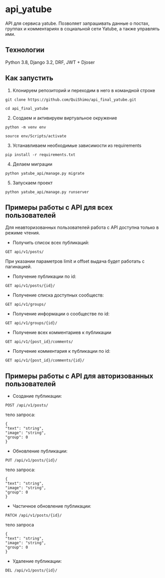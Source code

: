 # api_yatube
API для сервиса yatube. Позволяет запрашивать данные о постах, группах и комментариях в социальной сети Yatube, а также управлять ими.
## Технологии
Python 3.8, Django 3.2, DRF, JWT + Djoser
## Как запустить
1. Клонируем репозиторий и переходим в него в командной строке

```
git clone https://github.com/QuiShimo/api_final_yatube.git
```

```
cd api_final_yatube
```

2. Создаем и активируем виртуальное окружение

```
python -m venv env
```

```
source env/Scripts/activate
```

3. Устанавливаем необходимые зависимости из requirements

```
pip install -r requirements.txt
```

4. Делаем миграции

```
python yatube_api/manage.py migrate
```

5. Запускаем проект

```
python yatube_api/manage.py runserver
```
## Примеры работы с API для всех пользователей
Для неавторизованных пользователей работа с API доступна только в режиме чтения.
- Получить список всех публикаций:
```
GET api/v1/posts/
```
При указании параметров limit и offset выдача будет работать с пагинацией.
- Получение публикации по id:
``` 
GET api/v1/posts/{id}/
```
- Получение списка доступных сообществ:
```
GET api/v1/groups/
```
- Получение информации о сообществе по id:
```
GET api/v1/groups/{id}/
```
- Получение всех комментариев к публикации
```
GET api/v1/{post_id}/comments/
``` 
- Получение комментария к публикации по id:
```
GET api/v1/{post_id}/comments/{id}/
```
## Примеры работы с API для авторизованных пользователей
- Создание публикации:
``` 
POST /api/v1/posts/
```
тело запроса:
```
{
"text": "string",
"image": "string",
"group": 0
}
```
- Обновление публикации:
```
PUT /api/v1/posts/{id}/
```
тело запроса:
```
{
"text": "string",
"image": "string",
"group": 0
}
```

- Частичное обновление публикации:
```
PATCH /api/v1/posts/{id}/
```
тело запроса
```
{
"text": "string",
"image": "string",
"group": 0
}
```

- Удаление публикации:
```
DEL /api/v1/posts/{id}/
```